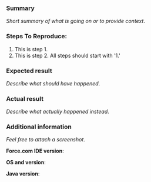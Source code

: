 
### Summary
_Short summary of what is going on or to provide context_.

### Steps To Reproduce:
1. This is step 1.
1. This is step 2. All steps should start with '1.'

### Expected result
_Describe what should have happened_.

### Actual result
_Describe what actually happened instead_.

### Additional information

_Feel free to attach a screenshot_.

**Force.com IDE version**:

**OS and version**:

**Java version**:

